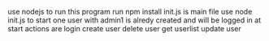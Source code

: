 use nodejs to run this program
run npm install
init.js is main file use node init.js to start
one user with admin1 is alredy created and will be logged in at start
actions are
login
create user
delete user
get userlist
update user